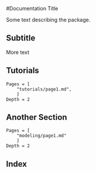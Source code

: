 #Documentation Title
 
Some text describing the package.
 
## Subtitle
 
More text
 
## Tutorials
 
```@contents
Pages = [
    "tutorials/page1.md",
    ]
Depth = 2
```
 
## Another Section
```@contents
Pages = [
    "modeling/page1.md" 
    ]
Depth = 2
```
 
## Index
 
```@index
```

